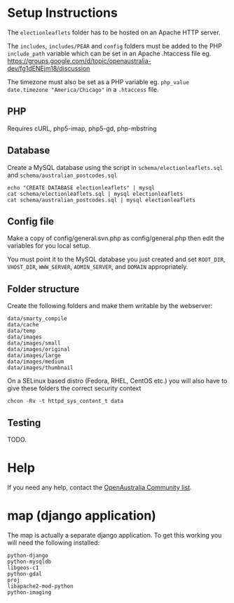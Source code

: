 Setup Instructions
==================

The `electionleaflets` folder has to be hosted on an Apache HTTP server.

The `includes`, `includes/PEAR` and `config` folders must be added to the
PHP `include_path` variable which can be set in an Apache .htaccess file
eg. https://groups.google.com/d/topic/openaustralia-dev/fg1dENEjm18/discussion

The timezone must also be set as a PHP variable eg.
`php_value date.timezone "America/Chicago"` in a `.htaccess` file.

PHP
---

Requires cURL, php5-imap, php5-gd, php-mbstring

Database
--------

Create a MySQL database using the script in `schema/electionleaflets.sql` and
`schema/australian_postcodes.sql`

    echo "CREATE DATABASE electionleaflets" | mysql
    cat schema/electionleaflets.sql | mysql electionleaflets
    cat schema/australian_postcodes.sql | mysql electionleaflets

Config file
-----------

Make a copy of config/general.svn.php as config/general.php then edit the
variables for you local setup.

You must point it to the MySQL database you just created and set `ROOT_DIR`,
`VHOST_DIR`, `WWW_SERVER`, `ADMIN_SERVER`, and `DOMAIN` appropriately.

Folder structure
----------------

Create the following folders and make them writable by the webserver:

    data/smarty_compile
    data/cache
    data/temp
    data/images
    data/images/small
    data/images/original
    data/images/large
    data/images/medium
    data/images/thumbnail

On a SELinux based distro (Fedora, RHEL, CentOS etc.) you will also have to
give these folders the correct security context

    chcon -Rv -t httpd_sys_content_t data

Testing
-------

TODO.


Help
====

If you need any help, contact the
[OpenAustralia Community list](https://groups.google.com/group/openaustralia-dev).

map (django application)
========================

The map is actually a separate django application. To get this working you will
need the following installed:

    python-django
    python-mysqldb
    libgeos-c1
    python-gdal
    proj
    libapache2-mod-python
    python-imaging
